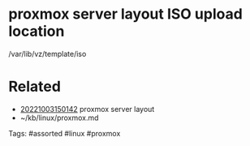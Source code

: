 # proxmox server layout ISO upload location
/var/lib/vz/template/iso

# Related
- [20221003150142](/zet/20221003150142/README.md) proxmox server layout
- ~/kb/linux/proxmox.md

Tags:
    #assorted #linux #proxmox
